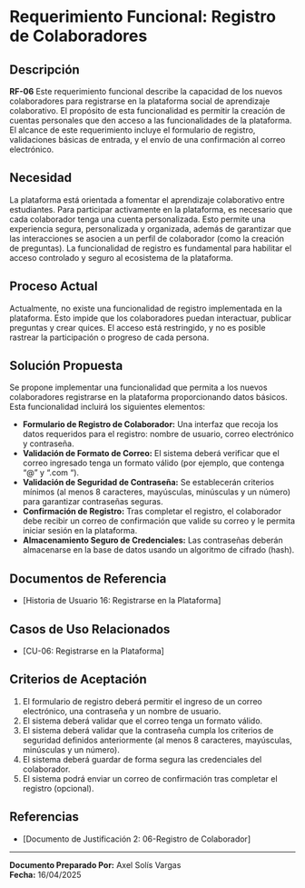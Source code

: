 # Requerimiento Funcional: Registro de Colaboradores

## Descripción  
**RF-06** Este requerimiento funcional describe la capacidad de los nuevos colaboradores para registrarse en la plataforma social de aprendizaje colaborativo. El propósito de esta funcionalidad es permitir la creación de cuentas personales que den acceso a las funcionalidades de la plataforma. El alcance de este requerimiento incluye el formulario de registro, validaciones básicas de entrada, y el envío de una confirmación al correo electrónico.

## Necesidad  
La plataforma está orientada a fomentar el aprendizaje colaborativo entre estudiantes. Para participar activamente en la plataforma, es necesario que cada colaborador tenga una cuenta personalizada. Esto permite una experiencia segura, personalizada y organizada, además de garantizar que las interacciones se asocien a un perfil de colaborador (como la creación de preguntas). La funcionalidad de registro es fundamental para habilitar el acceso controlado y seguro al ecosistema de la plataforma.

## Proceso Actual  
Actualmente, no existe una funcionalidad de registro implementada en la plataforma. Esto impide que los colaboradores puedan interactuar, publicar preguntas y crear quices. El acceso está restringido, y no es posible rastrear la participación o progreso de cada persona.

## Solución Propuesta  
Se propone implementar una funcionalidad que permita a los nuevos colaboradores registrarse en la plataforma proporcionando datos básicos. Esta funcionalidad incluirá los siguientes elementos:  
- **Formulario de Registro de Colaborador:** Una interfaz que recoja los datos requeridos para el registro: nombre de usuario, correo electrónico y contraseña.  
- **Validación de Formato de Correo:** El sistema deberá verificar que el correo ingresado tenga un formato válido (por ejemplo, que contenga “@” y “.com “).  
- **Validación de Seguridad de Contraseña:** Se establecerán criterios mínimos (al menos 8 caracteres, mayúsculas, minúsculas y un número) para garantizar contraseñas seguras.  
- **Confirmación de Registro:** Tras completar el registro, el colaborador debe recibir un correo de confirmación que valide su correo y le permita iniciar sesión en la plataforma.  
- **Almacenamiento Seguro de Credenciales:** Las contraseñas deberán almacenarse en la base de datos usando un algoritmo de cifrado (hash).

## Documentos de Referencia  
- [Historia de Usuario 16: Registrarse en la Plataforma]

## Casos de Uso Relacionados  
- [CU-06: Registrarse en la Plataforma]  

## Criterios de Aceptación  
1. El formulario de registro deberá permitir el ingreso de un correo electrónico, una contraseña y un nombre de usuario.  
2. El sistema deberá validar que el correo tenga un formato válido.  
3. El sistema deberá validar que la contraseña cumpla los criterios de seguridad definidos anteriormente (al menos 8 caracteres, mayúsculas, minúsculas y un número).  
4. El sistema deberá guardar de forma segura las credenciales del colaborador.  
5. El sistema podrá enviar un correo de confirmación tras completar el registro (opcional).

## Referencias  
- [Documento de Justificación 2: 06-Registro de Colaborador]

---

**Documento Preparado Por:** Axel Solís Vargas  
**Fecha:** 16/04/2025

